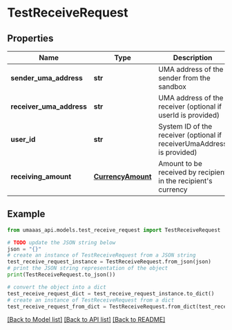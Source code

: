# TestReceiveRequest


## Properties

Name | Type | Description | Notes
------------ | ------------- | ------------- | -------------
**sender_uma_address** | **str** | UMA address of the sender from the sandbox | 
**receiver_uma_address** | **str** | UMA address of the receiver (optional if userId is provided) | [optional] 
**user_id** | **str** | System ID of the receiver (optional if receiverUmaAddress is provided) | [optional] 
**receiving_amount** | [**CurrencyAmount**](CurrencyAmount.md) | Amount to be received by recipient in the recipient&#39;s currency | 

## Example

```python
from umaaas_api.models.test_receive_request import TestReceiveRequest

# TODO update the JSON string below
json = "{}"
# create an instance of TestReceiveRequest from a JSON string
test_receive_request_instance = TestReceiveRequest.from_json(json)
# print the JSON string representation of the object
print(TestReceiveRequest.to_json())

# convert the object into a dict
test_receive_request_dict = test_receive_request_instance.to_dict()
# create an instance of TestReceiveRequest from a dict
test_receive_request_from_dict = TestReceiveRequest.from_dict(test_receive_request_dict)
```
[[Back to Model list]](../README.md#documentation-for-models) [[Back to API list]](../README.md#documentation-for-api-endpoints) [[Back to README]](../README.md)


